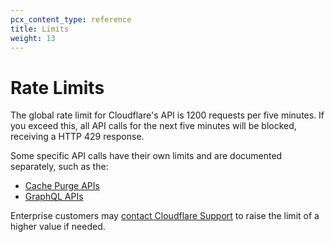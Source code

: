 ```yaml
---
pcx_content_type: reference
title: Limits
weight: 13
---
```


# Rate Limits

The global rate limit for Cloudflare's API is 1200 requests per five minutes. If you exceed this, all API calls for the next five minutes will be blocked, receiving a HTTP 429 response.

Some specific API calls have their own limits and are documented separately, such as the:

- [Cache Purge APIs](https://developers.cloudflare.com/api/operations/zone-purge)
- [GraphQL APIs](/analytics/graphql-api/limits/)

Enterprise customers may [contact Cloudflare Support](https://support.cloudflare.com/hc/articles/200172476) to raise the limit of a higher value if needed.
